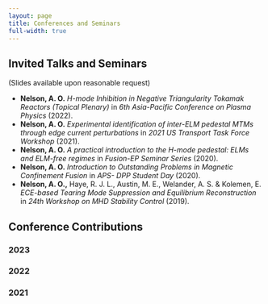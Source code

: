 ```yaml
---
layout: page
title: Conferences and Seminars
full-width: true
---
```


## Invited Talks and Seminars

(Slides available upon reasonable request) 

- **Nelson, A. O.** _H-mode Inhibition in Negative Triangularity Tokamak Reactors (Topical Plenary)_
    in _6th Asia-Pacific Conference on Plasma Physics_ (2022).
- **Nelson, A. O.** _Experimental identification of inter-ELM pedestal MTMs through edge current_
    _perturbations_ in _2021 US Transport Task Force Workshop_ (2021).
- **Nelson, A. O.** _A practical introduction to the H-mode pedestal: ELMs and ELM-free regimes_ in
    _Fusion-EP Seminar Series_ (2020).
- **Nelson, A. O.** _Introduction to Outstanding Problems in Magnetic Confinement Fusion_ in _APS-_
    _DPP Student Day_ (2020).
- **Nelson, A. O.,** Haye, R. J. L., Austin, M. E., Welander, A. S. & Kolemen, E. _ECE-based Tearing_
    _Mode Suppression and Equilibrium Reconstruction_ in _24th Workshop on MHD Stability Control_
    (2019).

## Conference Contributions

### 2023

### 2022

### 2021
